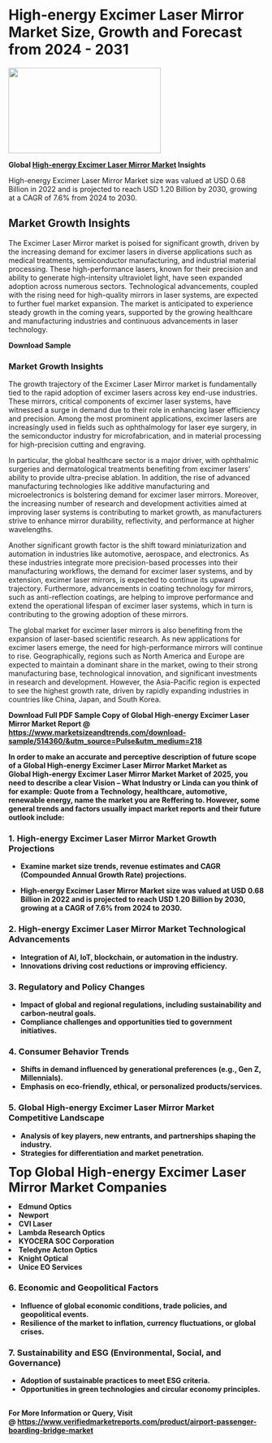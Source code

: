 <H1>High-energy Excimer Laser Mirror Market Size, Growth and Forecast from 2024 - 2031</H1><img class="aligncenter size-medium wp-image-584254" src="https://thirdeyenews.in/wp-content/uploads/2024/09/Global-Market-Research-300x168.jpeg" alt="" width="300" height="168" /><p><strong>Global&nbsp;<a href="https://www.marketsizeandtrends.com/download-sample/514360/&amp;utm_source=Pulse&amp;utm_medium=218">High-energy Excimer Laser Mirror Market</a> Insights</strong></p><p>High-energy Excimer Laser Mirror Market size was valued at USD 0.68 Billion in 2022 and is projected to reach USD 1.20 Billion by 2030, growing at a CAGR of 7.6% from 2024 to 2030.</p><p><h2>Market Growth Insights</h2> <p>The Excimer Laser Mirror market is poised for significant growth, driven by the increasing demand for excimer lasers in diverse applications such as medical treatments, semiconductor manufacturing, and industrial material processing. These high-performance lasers, known for their precision and ability to generate high-intensity ultraviolet light, have seen expanded adoption across numerous sectors. Technological advancements, coupled with the rising need for high-quality mirrors in laser systems, are expected to further fuel market expansion. The market is anticipated to experience steady growth in the coming years, supported by the growing healthcare and manufacturing industries and continuous advancements in laser technology.</p> <p><strong>Download Sample</strong></p> <h3>Market Growth Insights</h3> <p>The growth trajectory of the Excimer Laser Mirror market is fundamentally tied to the rapid adoption of excimer lasers across key end-use industries. These mirrors, critical components of excimer laser systems, have witnessed a surge in demand due to their role in enhancing laser efficiency and precision. Among the most prominent applications, excimer lasers are increasingly used in fields such as ophthalmology for laser eye surgery, in the semiconductor industry for microfabrication, and in material processing for high-precision cutting and engraving.</p> <p>In particular, the global healthcare sector is a major driver, with ophthalmic surgeries and dermatological treatments benefiting from excimer lasers' ability to provide ultra-precise ablation. In addition, the rise of advanced manufacturing technologies like additive manufacturing and microelectronics is bolstering demand for excimer laser mirrors. Moreover, the increasing number of research and development activities aimed at improving laser systems is contributing to market growth, as manufacturers strive to enhance mirror durability, reflectivity, and performance at higher wavelengths.</p> <p>Another significant growth factor is the shift toward miniaturization and automation in industries like automotive, aerospace, and electronics. As these industries integrate more precision-based processes into their manufacturing workflows, the demand for excimer laser systems, and by extension, excimer laser mirrors, is expected to continue its upward trajectory. Furthermore, advancements in coating technology for mirrors, such as anti-reflection coatings, are helping to improve performance and extend the operational lifespan of excimer laser systems, which in turn is contributing to the growing adoption of these mirrors.</p> <p>The global market for excimer laser mirrors is also benefiting from the expansion of laser-based scientific research. As new applications for excimer lasers emerge, the need for high-performance mirrors will continue to rise. Geographically, regions such as North America and Europe are expected to maintain a dominant share in the market, owing to their strong manufacturing base, technological innovation, and significant investments in research and development. However, the Asia-Pacific region is expected to see the highest growth rate, driven by rapidly expanding industries in countries like China, Japan, and South Korea.</p> <p><strong></p><p><span class=""><strong>Download Full PDF Sample Copy of Global High-energy Excimer Laser Mirror Market Report</strong> @ <a href="https://www.marketsizeandtrends.com/download-sample/514360/&amp;utm_source=Pulse&amp;utm_medium=218" target="_blank">https://www.marketsizeandtrends.com/download-sample/514360/&amp;utm_source=Pulse&amp;utm_medium=218</a></span></p><p>In order to make an accurate and perceptive description of future scope of a Global&nbsp;High-energy Excimer Laser Mirror Market Market as Global&nbsp;High-energy Excimer Laser Mirror Market Market of 2025, you need to describe a clear Vision &ndash; What Industry or Linda can you think of for example: Quote from a Technology, healthcare, automotive, renewable energy, name the market you are Reffering to. However, some general trends and factors usually impact market reports and their future outlook include:</p><h3>1.&nbsp;<strong>High-energy Excimer Laser Mirror Market Growth Projections</strong></h3><ul><li>Examine market size trends, revenue estimates and CAGR (Compounded Annual Growth Rate) projections.</li><li><p>High-energy Excimer Laser Mirror Market size was valued at USD 0.68 Billion in 2022 and is projected to reach USD 1.20 Billion by 2030, growing at a CAGR of 7.6% from 2024 to 2030.</p></li></ul><h3>2.&nbsp;<strong>High-energy Excimer Laser Mirror Market Technological Advancements</strong></h3><ul><li>Integration of AI, IoT, blockchain, or automation in the industry.</li><li>Innovations driving cost reductions or improving efficiency.</li></ul><h3>3.&nbsp;<strong>Regulatory and Policy Changes</strong></h3><ul><li>Impact of global and regional regulations, including sustainability and carbon-neutral goals.</li><li>Compliance challenges and opportunities tied to government initiatives.</li></ul><h3>4.&nbsp;<strong>Consumer Behavior Trends</strong></h3><ul><li>Shifts in demand influenced by generational preferences (e.g., Gen Z, Millennials).</li><li>Emphasis on eco-friendly, ethical, or personalized products/services.</li></ul><h3>5.&nbsp;<strong>Global High-energy Excimer Laser Mirror Market Competitive Landscape</strong></h3><ul><li>Analysis of key players, new entrants, and partnerships shaping the industry.</li><li>Strategies for differentiation and market penetration.</li></ul><p data-pm-slice="1 1 []"><span style="color: inherit; font-family: inherit; font-size: 25px;">Top Global High-energy Excimer Laser Mirror Market Companies</span></p><div class="" data-test-id=""><p><li>Edmund Optics</li><li> Newport</li><li> CVI Laser</li><li> Lambda Research Optics</li><li> KYOCERA SOC Corporation</li><li> Teledyne Acton Optics</li><li> Knight Optical</li><li> Unice EO Services</li></p></div><h3>6.&nbsp;<strong>Economic and Geopolitical Factors</strong></h3><ul><li>Influence of global economic conditions, trade policies, and geopolitical events.</li><li>Resilience of the market to inflation, currency fluctuations, or global crises.</li></ul><h3>7.&nbsp;<strong>Sustainability and ESG (Environmental, Social, and Governance)</strong></h3><ul><li>Adoption of sustainable practices to meet ESG criteria.</li><li>Opportunities in green technologies and circular economy principles.</li></ul><h2><strong style="font-size: 14px;">For More Information or Query, Visit @&nbsp;</strong><a style="background-color: #ffffff; font-size: 14px;" href="https://www.marketsizeandtrends.com/report/high-energy-excimer-laser-mirror-market/" target="_blank">https://www.verifiedmarketreports.com/product/airport-passenger-boarding-bridge-market</a></h2>
